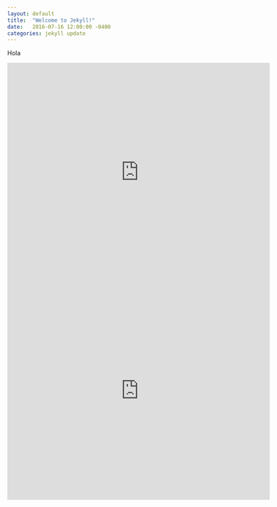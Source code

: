 ```yaml
---
layout: default
title:  "Welcome to Jekyll!"
date:   2016-07-16 12:00:00 -0400
categories: jekyll update
---
```




Hola

<iframe src="https://zenitmapas.github.io/maps/plot_escuelas.html" style="border: none; width: 600px; height: 500px"></iframe>
<iframe src="https://zenitmapas.github.io/maps/Ciclovias.html" style="border: none; width: 600px; height: 500px"></iframe>


